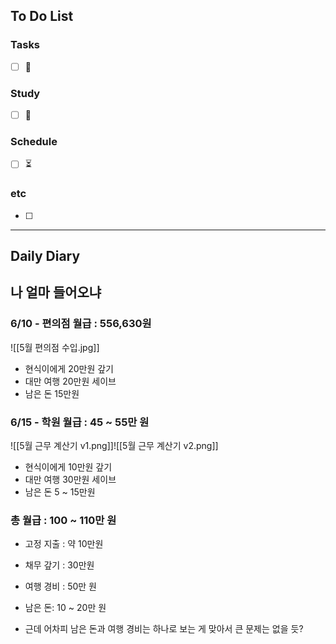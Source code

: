 ## To Do List
### Tasks
- [ ] 📅

### Study
- [ ] 📅 

### Schedule
- [ ] ⏳

### etc
- [ ] 

---
## Daily Diary

## 나 얼마 들어오냐
### 6/10 - 편의점 월급 : 556,630원
![[5월 편의점 수입.jpg]]

- 현식이에게 20만원 갚기
- 대만 여행 20만원 세이브
- 남은 돈 15만원

### 6/15 - 학원 월급 : 45 ~ 55만 원
![[5월 근무 계산기 v1.png]]![[5월 근무 계산기 v2.png]]
- 현식이에게 10만원 갚기
- 대만 여행 30만원 세이브
- 남은 돈 5 ~ 15만원

### 총 월급 : 100 ~ 110만 원
- 고정 지출 : 약 10만원
- 채무 갚기 : 30만원
- 여행 경비 : 50만 원
- 남은 돈: 10 ~ 20만 원

- 근데 어차피 남은 돈과 여행 경비는 하나로 보는 게 맞아서 큰 문제는 없을 듯?